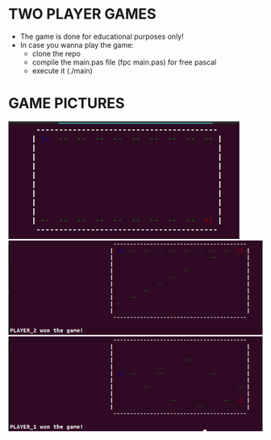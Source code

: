 # TWO PLAYER GAMES
+ The game is done for educational purposes only!
+ In case you wanna play the game:
  + clone the repo
  + compile the main.pas file (fpc main.pas) for free pascal
  + execute it (./main)

# GAME PICTURES

![alt text](./pictures/image.png)
![alt text](./pictures/image2.png)
![alt text](./pictures/image3.png)
